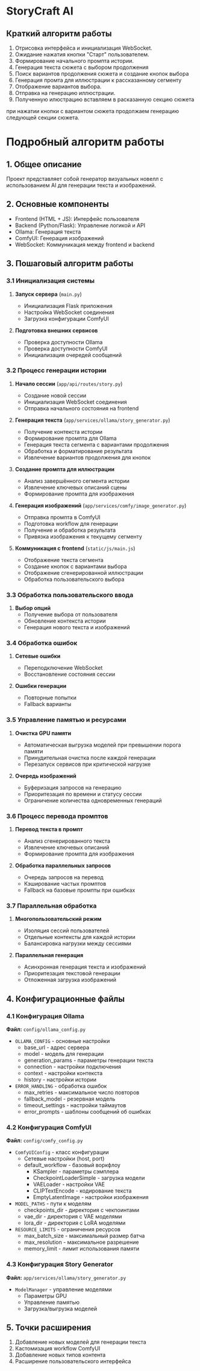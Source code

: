 # StoryCraft AI

## Краткий алгоритм работы

1. Отрисовка интерфейса и инициализация WebSocket.
2. Ожидание нажатия кнопки "Старт" пользователем.
3. Формирование начального промпта истории.
4. Генерация текста сюжета с выбором продолжения
5. Поиск вариантов продолжения сюжета и создание кнопок выбора
5. Генерация промта для иллюстрации к рассказанному сегменту
6. Отображение вариантов выбора.
7. Отправка на генерацию иллюстрации.
8. Полученную илюстрацию вставляем в расказанную секцию сюжета

при нажатии кнопки с вариантом сюжета продолжаем генерацию следующей секции сюжета.


# Подробный алгоритм работы

## 1. Общее описание
Проект представляет собой генератор визуальных новелл с использованием AI для генерации текста и изображений.

## 2. Основные компоненты
- Frontend (HTML + JS): Интерфейс пользователя
- Backend (Python/Flask): Управление логикой и API
- Ollama: Генерация текста
- ComfyUI: Генерация изображений
- WebSocket: Коммуникация между frontend и backend

## 3. Пошаговый алгоритм работы

### 3.1 Инициализация системы
1. **Запуск сервера** (`main.py`)
   - Инициализация Flask приложения
   - Настройка WebSocket соединения
   - Загрузка конфигурации ComfyUI

2. **Подготовка внешних сервисов**
   - Проверка доступности Ollama
   - Проверка доступности ComfyUI
   - Инициализация очередей сообщений

### 3.2 Процесс генерации истории
1. **Начало сессии** (`app/api/routes/story.py`)
   - Создание новой сессии
   - Инициализация WebSocket соединения
   - Отправка начального состояния на frontend

2. **Генерация текста** (`app/services/ollama/story_generator.py`)
   - Получение контекста истории
   - Формирование промпта для Ollama
   - Генерация текста сегмента с вариантами продолжения
   - Обработка и форматирование результата
   - Извлечение вариантов продолжения для кнопок

3. **Создание промпта для иллюстрации**
   - Анализ завершённого сегмента истории
   - Извлечение ключевых описаний сцены
   - Формирование промпта для изображения

4. **Генерация изображений** (`app/services/comfy/image_generator.py`)
   - Отправка промпта в ComfyUI
   - Подготовка workflow для генерации
   - Получение и обработка результата
   - Привязка изображения к текущему сегменту

5. **Коммуникация с frontend** (`static/js/main.js`)
   - Отображение текста сегмента
   - Создание кнопок с вариантами выбора
   - Отображение сгенерированной иллюстрации
   - Обработка пользовательского выбора

### 3.3 Обработка пользовательского ввода
1. **Выбор опций**
   - Получение выбора от пользователя
   - Обновление контекста истории
   - Генерация нового текста и изображений

### 3.4 Обработка ошибок
1. **Сетевые ошибки**
   - Переподключение WebSocket
   - Восстановление состояния сессии

2. **Ошибки генерации**
   - Повторные попытки
   - Fallback варианты

### 3.5 Управление памятью и ресурсами
1. **Очистка GPU памяти**
   - Автоматическая выгрузка моделей при превышении порога памяти
   - Принудительная очистка после каждой генерации
   - Перезапуск сервисов при критической нагрузке

2. **Очередь изображений**
   - Буферизация запросов на генерацию
   - Приоритезация по времени и статусу сессии
   - Ограничение количества одновременных генераций

### 3.6 Процесс перевода промптов
1. **Перевод текста в промпт**
   - Анализ сгенерированного текста
   - Извлечение ключевых описаний
   - Формирование промпта для изображения

2. **Обработка параллельных запросов**
   - Очередь запросов на перевод
   - Кэширование частых промптов
   - Fallback на базовые промпты при ошибках

### 3.7 Параллельная обработка
1. **Многопользовательский режим**
   - Изоляция сессий пользователей
   - Отдельные контексты для каждой истории
   - Балансировка нагрузки между сессиями

2. **Параллельная генерация**
   - Асинхронная генерация текста и изображений
   - Приоритезация текстовой генерации
   - Отложенная загрузка изображений

## 4. Конфигурационные файлы

### 4.1 Конфигурация Ollama
**Файл:** `config/ollama_config.py`
- `OLLAMA_CONFIG` - основные настройки
  - base_url - адрес сервера
  - model - модель для генерации
  - generation_params - параметры генерации текста
  - connection - настройки подключения
  - context - настройки контекста
  - history - настройки истории
- `ERROR_HANDLING` - обработка ошибок
  - max_retries - максимальное число повторов
  - fallback_model - резервная модель
  - timeout_settings - настройки таймаутов
  - error_prompts - шаблоны сообщений об ошибках

### 4.2 Конфигурация ComfyUI
**Файл:** `config/comfy_config.py`
- `ComfyUIConfig` - класс конфигурации
  - Сетевые настройки (host, port)
  - default_workflow - базовый воркфлоу
    - KSampler - параметры сэмплера
    - CheckpointLoaderSimple - загрузка модели
    - VAELoader - настройки VAE
    - CLIPTextEncode - кодирование текста
    - EmptyLatentImage - настройки изображения
- `MODEL_PATHS` - пути к моделям
  - checkpoints_dir - директория с чекпоинтами
  - vae_dir - директория с VAE моделями
  - lora_dir - директория с LoRA моделями
- `RESOURCE_LIMITS` - ограничения ресурсов
  - max_batch_size - максимальный размер батча
  - max_resolution - максимальное разрешение
  - memory_limit - лимит использования памяти

### 4.3 Конфигурация Story Generator
**Файл:** `app/services/ollama/story_generator.py`
- `ModelManager` - управление моделями
  - Параметры GPU
  - Управление памятью
  - Загрузка/выгрузка моделей

## 5. Точки расширения
1. Добавление новых моделей для генерации текста
2. Кастомизация workflow ComfyUI
3. Добавление новых типов контента
4. Расширение пользовательского интерфейса
